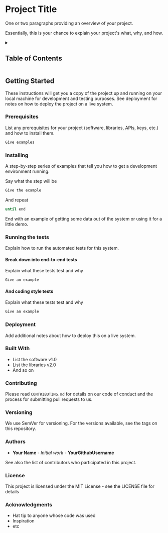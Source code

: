 # Project Title

One or two paragraphs providing an overview of your project.

Essentially, this is your chance to explain your project's what, why, and how.

<details><summary><h2>Table of Contents</h2></summary>

- [Project Title](#project-title)
  - [Getting Started](#getting-started)
    - [Prerequisites](#prerequisites)
    - [Installing](#installing)
    - [Running the tests](#running-the-tests)
      - [Break down into end-to-end tests](#break-down-into-end-to-end-tests)
      - [And coding style tests](#and-coding-style-tests)
    - [Deployment](#deployment)
    - [Built With](#built-with)
    - [Contributing](#contributing)
    - [Versioning](#versioning)
    - [Authors](#authors)
    - [License](#license)
    - [Acknowledgments](#acknowledgments)

</details>

## Getting Started

These instructions will get you a copy of the project up and running on your local machine for development and testing purposes. See deployment for notes on how to deploy the project on a live system.

### Prerequisites

List any prerequisites for your project (software, libraries, APIs, keys, etc.) and how to install them.

```bash
Give examples
```

### Installing

A step-by-step series of examples that tell you how to get a development environment running.

Say what the step will be

```bash
Give the example
```

And repeat

```bash
until end
```

End with an example of getting some data out of the system or using it for a little demo.

### Running the tests

Explain how to run the automated tests for this system.

#### Break down into end-to-end tests

Explain what these tests test and why

```bash
Give an example
```

#### And coding style tests

Explain what these tests test and why

```bash
Give an example
```

### Deployment

Add additional notes about how to deploy this on a live system.

### Built With

- List the software v1.0
- List the libraries v2.0
- And so on

### Contributing

Please read `CONTRIBUTING.md` for details on our code of conduct and the process for submitting pull requests to us.

### Versioning

We use SemVer for versioning. For the versions available, see the tags on this repository.

### Authors

- **Your Name** - _Initial work_ - **YourGithubUsername**

See also the list of contributors who participated in this project.

### License

This project is licensed under the MIT License - see the LICENSE file for details

### Acknowledgments

- Hat tip to anyone whose code was used
- Inspiration
- etc
